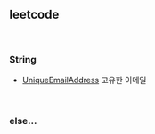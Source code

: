 

## leetcode

<br>

### String

- [UniqueEmailAddress](<https://github.com/duoh20/notebook/blob/master/src/leetCode/string/UniqueEmailAddress.java>) 고유한 이메일

<br>

### else...
